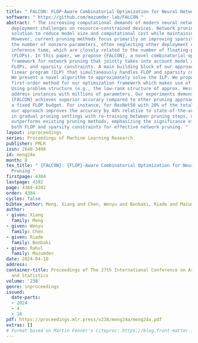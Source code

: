 ```yaml
---
title: " FALCON: FLOP-Aware Combinatorial Optimization for Neural Network Pruning "
software: " https://github.com/mazumder-lab/FALCON "
abstract: " The increasing computational demands of modern neural networks present
  deployment challenges on resource-constrained devices. Network pruning offers a
  solution to reduce model size and computational cost while maintaining performance.
  However, current pruning methods focus primarily on improving sparsity by reducing
  the number of nonzero parameters, often neglecting other deployment costs such as
  inference time, which are closely related to the number of floating-point operations
  (FLOPs). In this paper, we propose {FALCON}, a novel combinatorial-optimization-based
  framework for network pruning that jointly takes into account model accuracy (fidelity),
  FLOPs, and sparsity constraints. A main building block of our approach is an integer
  linear program (ILP) that simultaneously handles FLOP and sparsity constraints.
  We present a novel algorithm to approximately solve the ILP. We propose a novel
  first-order method for our optimization framework which makes use of our ILP solver.
  Using problem structure (e.g., the low-rank structure of approx. Hessian), we can
  address instances with millions of parameters. Our experiments demonstrate that
  {FALCON} achieves superior accuracy compared to other pruning approaches within
  a fixed FLOP budget. For instance, for ResNet50 with 20% of the total FLOPs retained,
  our approach improves the accuracy by 48% relative to state-of-the-art. Furthermore,
  in gradual pruning settings with re-training between pruning steps, our framework
  outperforms existing pruning methods, emphasizing the significance of incorporating
  both FLOP and sparsity constraints for effective network pruning. "
layout: inproceedings
series: Proceedings of Machine Learning Research
publisher: PMLR
issn: 2640-3498
id: meng24a
month: 0
tex_title: " {FALCON}: {FLOP}-Aware Combinatorial Optimization for Neural Network
  Pruning "
firstpage: 4384
lastpage: 4392
page: 4384-4392
order: 4384
cycles: false
bibtex_author: Meng, Xiang and Chen, Wenyu and Benbaki, Riade and Mazumder, Rahul
author:
- given: Xiang
  family: Meng
- given: Wenyu
  family: Chen
- given: Riade
  family: Benbaki
- given: Rahul
  family: Mazumder
date: 2024-04-18
address:
container-title: Proceedings of The 27th International Conference on Artificial Intelligence
  and Statistics
volume: '238'
genre: inproceedings
issued:
  date-parts:
  - 2024
  - 4
  - 18
pdf: https://proceedings.mlr.press/v238/meng24a/meng24a.pdf
extras: []
# Format based on Martin Fenner's citeproc: https://blog.front-matter.io/posts/citeproc-yaml-for-bibliographies/
---
```

